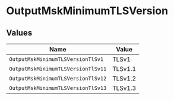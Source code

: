 # OutputMskMinimumTLSVersion


## Values

| Name                               | Value                              |
| ---------------------------------- | ---------------------------------- |
| `OutputMskMinimumTLSVersionTlSv1`  | TLSv1                              |
| `OutputMskMinimumTLSVersionTlSv11` | TLSv1.1                            |
| `OutputMskMinimumTLSVersionTlSv12` | TLSv1.2                            |
| `OutputMskMinimumTLSVersionTlSv13` | TLSv1.3                            |